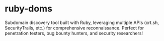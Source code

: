 # ruby-doms
Subdomain discovery tool built with Ruby, leveraging multiple APIs (crt.sh, SecurityTrails, etc.) for comprehensive reconnaissance. Perfect for penetration testers, bug bounty hunters, and security researchers!
